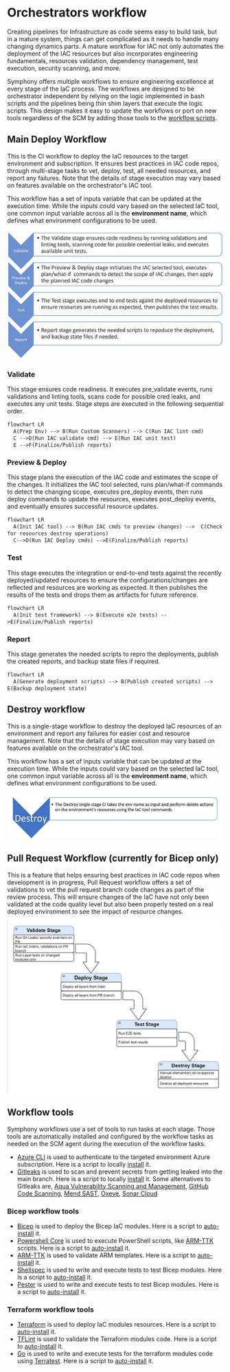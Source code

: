 # Orchestrators workflow

Creating pipelines for Infrastructure as code seems easy to build task, but in a mature system, things can get complicated as it needs to handle many changing dynamics parts. A mature workflow for IAC not only automates the deployment of the IAC resources but also incorporates engineering fundamentals, resources validation, dependency management, test execution, security scanning, and more.

Symphony offers multiple workflows to ensure engineering excellence at every stage of the IaC process. The workflows are designed to be orchestrator independent by relying on the logic implemented in bash scripts and the pipelines being thin shim layers that execute the logic scripts. This design makes it easy to update the workflows or port on new tools regardless of the SCM by adding those tools to the [workflow scripts](./../scripts/orchestrators/).

## Main Deploy Workflow

This is the CI workflow to deploy the IaC resources to the target environment and subscription. It ensures best practices in IAC code repos, through multi-stage tasks to vet, deploy, test, all needed resources, and report any failures. Note that the details of stage execution may vary based on features available on the orchestrator's IAC tool.

This workflow has a set of inputs variable that can be updated at the execution time. While the inputs could vary based on the selected IaC tool, one common input variable across all is the **environment name**, which defines what environment configurations to be used.

![Workflow steps](images/workflow.png)

### Validate

This stage ensures code readiness. It executes pre_validate events, runs validations and linting tools, scans code for possible cred leaks, and executes any unit tests. Stage steps are executed in the following sequential order.

```mermaid
flowchart LR
  A(Prep Env) --> B(Run Custom Scanners) --> C(Run IAC lint cmd)
  C -->D(Run IAC validate cmd) --> E(Run IAC unit test)
  E -->F(Finalize/Publish reports)
```

### Preview & Deploy

This stage plans the execution of the IAC code and estimates the scope of the changes. It initializes the IAC tool selected, runs plan/what-if commands to detect the changing scope, executes pre_deploy events, then runs deploy commands to update the resources, executes post_deploy events, and eventually ensures successful resource updates.

```mermaid
flowchart LR
  A(Init IAC tool) --> B(Run IAC cmds to preview changes) -->  C(Check for resources destroy operations)
  C-->D(Run IAC Deploy cmds) -->E(Finalize/Publish reports)
```

### Test

This stage executes the integration or end-to-end tests against the recently deployed/updated resources to ensure the configurations/changes are reflected and resources are working as expected. It then publishes the results of the tests and drops them as artifacts for future reference.

```mermaid
flowchart LR
  A(Init test framework) --> B(Execute e2e tests) -->E(Finalize/Publish reports)
```

### Report

This stage generates the needed scripts to repro the deployments, publish the created reports, and backup state files if required.

```mermaid
flowchart LR
  A(Generate deployment scripts) --> B(Publish created scripts) --> E(Backup deployment state)
```

## Destroy workflow

This is a single-stage workflow to destroy the deployed IaC resources of an environment and report any failures for easier cost and resource management. Note that the details of stage execution may vary based on features available on the orchestrator's IAC tool.

This workflow has a set of inputs variable that can be updated at the execution time. While the inputs could vary based on the selected IaC tool, one common input variable across all is the **environment name**, which defines what environment configurations to be used.

![Workflow steps](images/destroy_workflow.png)

## Pull Request Workflow (currently for Bicep only)

This is a feature that helps ensuring best practices in IAC code repos when development is in progress, Pull Request workflow offers a set of validations to vet the pull request branch code changes as part of the review process. This will ensure changes of the IaC have not only been validated at the code quality level but also been properly tested on a real deployed environment to see the impact of resource changes.

![Workflow steps](images/pr_workflow.png)

## Workflow tools

Symphony workflows use a set of tools to run tasks at each stage. Those tools are automatically installed and configured by the workflow tasks as needed on the SCM agent during the execution of the workflow tasks.

- [Azure CLI](https://learn.microsoft.com/en-us/cli/azure/install-azure-cli) is used to authenticate to the targeted environment Azure subscription. Here is a script to locally [install](../scripts/orchestrators/setup-azcli.sh) it.
- [Gitleaks](https://github.com/zricethezav/gitleaks) is used to scan and prevent secrets from getting leaked into the main branch. Here is a script to locally [install](../scripts/orchestrators/setup-gitleaks.sh) it. Some alternatives to Gitleaks are, [Aqua Vulnerability Scanning and Management](https://www.aquasec.com/products/container-vulnerability-scanning/), [GitHub Code Scanning](https://docs.github.com/en/code-security/code-scanning/automatically-scanning-your-code-for-vulnerabilities-and-errors/about-code-scanning), [Mend SAST](https://www.mend.io/sast/), [Oxeye](https://www.oxeye.io/solutions/appsec-devsecops), [Sonar Cloud](https://www.sonarsource.com/products/sonarcloud/features/)

### Bicep workflow tools

- [Bicep](https://learn.microsoft.com/azure/azure-resource-manager/bicep/overview?tabs=bicep) is used to deploy the Bicep IaC modules. Here is a script to [auto-install](../scripts/orchestrators/setup-bicep.sh) it.
- [Powershell Core](https://learn.microsoft.com/en-us/powershell/scripting/install/installing-powershell?view=powershell-7.2) is used to execute PowerShell scripts, like [ARM-TTK](https://github.com/Azure/arm-ttk) scripts. Here is a script to [auto-install](../scripts/orchestrators/setup-powershell.sh) it.
- [ARM-TTK](https://github.com/Azure/arm-ttk) is used to validate ARM templates. Here is a script to [auto-install](../scripts/orchestrators/setup-armttk.sh) it.
- [Shellspec](https://shellspec.info/) is used to write and execute tests to test Bicep modules. Here is a script to [auto-install](../scripts/orchestrators/setup-shellspec.sh) it.
- [Pester](https://pester.dev/) is used to write and execute tests to test Bicep modules. Here is a script to [auto-install](../scripts/orchestrators/setup-pester.sh) it.

### Terraform workflow tools

- [Terraform](https://developer.hashicorp.com/terraform/intro) is used to deploy IaC modules resources. Here is a script to [auto-install](../scripts/orchestrators/setup-terraform.sh) it.
- [TFLint](https://github.com/terraform-linters/tflint) is used to validate the Terraform modules code. Here is a script to [auto-install](../scripts/orchestrators/setup-tflint.sh) it.
- [Go](https://go.dev/learn/) is used to write and execute tests for the terraform modules code using [Terratest](https://terratest.gruntwork.io/). Here is a script to [auto-install](../scripts/orchestrators/setup-go.sh) it.
